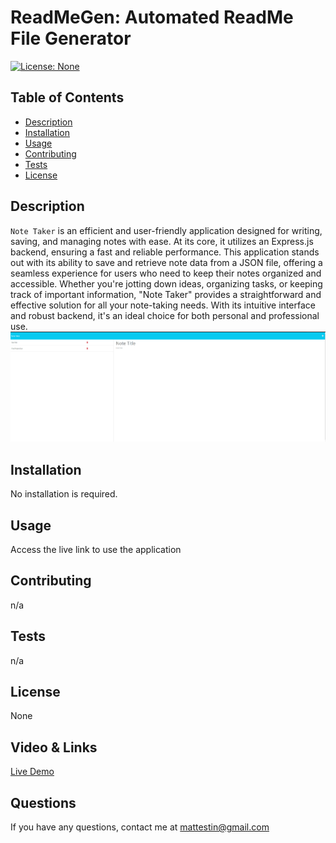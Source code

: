 # ReadMeGen: Automated ReadMe File Generator
  [![License: None](https://img.shields.io/badge/license-Unlicense-blue.svg)](http://unlicense.org/)
## Table of Contents
- [Description](#description)
- [Installation](#installation)
- [Usage](#usage)
- [Contributing](#contributing)
- [Tests](#tests)
- [License](#license)

## Description
`Note Taker` is an efficient and user-friendly application designed for writing, saving, and managing notes with ease. At its core, it utilizes an Express.js backend, ensuring a fast and reliable performance. This application stands out with its ability to save and retrieve note data from a JSON file, offering a seamless experience for users who need to keep their notes organized and accessible. Whether you're jotting down ideas, organizing tasks, or keeping track of important information, "Note Taker" provides a straightforward and effective solution for all your note-taking needs. With its intuitive interface and robust backend, it's an ideal choice for both personal and professional use.
![img.png](img.png)


## Installation
No installation is required.

## Usage
Access the live link to use the application

## Contributing 
n/a

## Tests 
n/a

## License 
None


## Video  &  Links

[Live Demo](https://my-11-notetaker-f80deb15ce51.herokuapp.com/notes) 

## Questions 
If you have any questions, contact me at [mattestin@gmail.com](mailto:mattestin@gmail.com)
